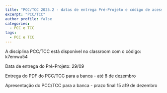 ```yaml
---
title: "PCC/TCC 2025.2 - datas de entrega Pré-Projeto e código de acesso classroom"
excerpt: "PCC/TCC"
author_profile: false
categories:
  - PCC e TCC
tags:
  - PCC e TCC
---
```


A disciplina PCC/TCC está disponível no classroom com o código: k7emwu54

Data de entrega do Pré-Projeto: 29/09

Entrega do PDF do PCC/TCC para a banca - até 8 de dezembro

Apresentação do PCC/TCC para a banca - prazo final 15 a19 de dezembro
